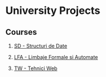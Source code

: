 # University Projects

## Courses

1. [SD - Structuri de Date](SD)

2. [LFA -  Limbaje Formale si Automate](LFA)

3. [TW - Tehnici Web](TW)

